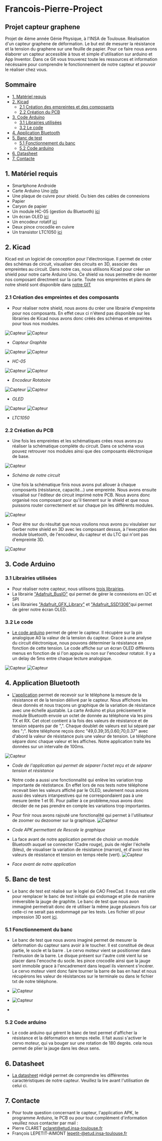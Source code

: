 # Francois-Pierre-Project
## Projet capteur graphene
Projet de 4ème année Génie Physique, à l'INSA de Toulouse. Réalisation d'un capteur graphene de déformation. Le but est de mesurer la résistance et la tension du graphene sur une feuille de papier. Pour ce faire nous avons élaborer un capteur accessible à tous et simple d'utilisation sur arduino et App Inventor. Dans ce Git vous trouverez toute les ressources et information nécéssaire pour comprendre le fonctionnement de notre capteur et pouvoir le réaliser chez vous.

## Sommaire

  - [1. Matériel requis](#1-Matériel-requis)
  - [2. Kicad](#2-Kicad)
      - [2.1 Création des empreintes et des composants](#21-Création-des-empreintes-et-des-composants)
      - [2.2 Création du PCB](#22-Création-du-PCB)
  - [3. Code Arduino](#3-code-arduino)
      - [3.1 Librairies utilisées](#31-Librairies-utilisées)
      - [3.2 Le code](#32-Le-code)
  - [4. Application Bluetooth](#4-application-Bluetooth)
  - [5. Banc de test](#5-Banc-de-test)
      - [5.1 Fonctionnement du banc](#51-Fonctionnement-du-banc)
      - [5.2 Code arduino](#52-Code-arduino)
  - [6. Datasheet](#6-datasheet)
  - [7. Contacte](#6-Contacte)

## 1. Matériel requis  

- Smartphone Androide 
- Carte Arduino Uno [info](https://www.arduino-france.com/review/arduino-uno/)
- Une plaque de cuivre pour shield. Ou bien des cables de connexions
- Papier
- Caryon de papier
- Un module HC-05 (gestion du Bluetooth) [ici](https://fr.aliexpress.com/item/32496218488.html?src=google&albch=shopping&acnt=248-630-5778&isdl=y&slnk=&plac=&mtctp=&albbt=Google_7_shopping&aff_platform=google&aff_short_key=UneMJZVf&&albagn=888888&isSmbAutoCall=false&needSmbHouyi=false&albcp=11565796786&albag=115683794594&trgt=800756788306&crea=fr32496218488&netw=u&device=c&albpg=800756788306&albpd=fr32496218488&gclid=CjwKCAjwr_uCBhAFEiwAX8YJgRBUgtCF6S3dou6QC6xu91THwD-LvObxEluNS2bU644OLQE_p05mxxoCGZEQAvD_BwE&gclsrc=aw.ds)
- Un écran OLED [ici](https://www.google.com/aclk?sa=l&ai=DChcSEwjiwND8ltHvAhVc6u0KHTwOD0wYABAGGgJkZw&sig=AOD64_0E9f4FFmKPCGubT07_igBVagq6Cw&ctype=5&q=&ved=2ahUKEwi72sj8ltHvAhUSmRQKHRkPB9IQ9aACegQIARBK&adurl=)
- Un encodeur rotatif [ici](https://www.google.com/aclk?sa=l&ai=DChcSEwi_u8-dl9HvAhXC7e0KHZQrC94YABAEGgJkZw&sig=AOD64_0jWmans1feAKcjE1r1Iod4QknEqw&ctype=5&q=&ved=2ahUKEwi5kcadl9HvAhWl8uAKHZ9SAuUQ9aACegQIARBg&adurl=)
- Deux pince crocodile en cuivre
- Un transistor LTC1050 [ici](https://www.reichelt.com/fr/fr/amplificateurs-op-rationnels-unique-2-5-mhz-dil-8-ltc-1050-cn8-p10921.html) 


## 2. Kicad 

Kicad est un logiciel de conception pour l'électronique. Il permet de créer des schémas de circuit, visualiser des circuits en 3D, associer des empreintes au circuit. Dans notre cas, nous utilisons Kicad pour créer un shield pour notre carte Arduino Uno. Ce shield va nous permettre de monter nos composant directment sur la carte. Toute nos empreintes et plans de notre shield sont disponible dans [notre GIT](https://github.com/MOSH-Insa-Toulouse/Francois-Pierre-Project/tree/main/Shield)  

### 2.1 Création des empreintes et des composants

- Pour réaliser notre shield, nous avons du créer une librairie d'empreinte pour nos composants. En effet ceux ci n'étend pas disponible sur les librairies de Kicad nous avons donc créés des schémas et empreintes pour tous nos modules.

![Capteur](Images/Schematic_Capteur.PNG)
![Capteur](Images/Empreinte_Capteur.PNG)
- *Capteur Graphite*

![Capteur](Images/Schematic_HC-05.PNG)
![Capteur](Images/Empreinte_HC-05.PNG)
- *HC-05*

![Capteur](Images/Schematic_KY-040.PNG)
![Capteur](Images/Empreinte_KY-040.PNG)
- *Encodeur Rotatoire*

![Capteur](Images/Schematic_OLED.PNG)
![Capteur](Images/Empreinte_OLED.PNG)
- *OLED*

![Capteur](Images/Schematic_LTC1050.PNG)
![Capteur](Images/Empreinte_LTC1050.PNG)
- *LTC1050*

### 2.2 Création du PCB

- Une fois les empreintes et les schématiques crées nous avons pu réaliser la schématique complète du circuit. Dans ce schéma vous pouvez retrouver nos modules ainsi que des composants éléctronique de base.

![Capteur](Images/Shield-Schematic.png)
- *Schéma de notre circuit*

- Une fois la schématique finis nous avons put allouer à chaque composants (résistance, capacité...) une empreinte. Nous avons ensuite visualisé sur l'éditeur de circuit imprimé notre PCB. Nous avons donc organisé nos composant pour qu'il tiennent sur le shield et que nous puissons router correctement et sur chaque pin les différents modules.

![Capteur](Images/PCB_routage_Shield.PNG)

- Pour être sur du résultat que nous voulions nous avons pu visulaiser sur Gerber notre shield en 3D avec les composant dessus, à l'execption des module bluetooth, de l'encodeur, du capteur et du LTC qui n'ont pas d'empreinte 3D.

![Capteur](Images/Shield_3D.jpg)

## 3. Code Arduino

### 3.1 Librairies utilisées

- Pour réaliser notre capteur, nous utilisons [trois librairies](https://github.com/MOSH-Insa-Toulouse/Francois-Pierre-Project/tree/main/Libairies%20Arduino). 
- La librairie ["Adafruit_BusIO"](https://github.com/MOSH-Insa-Toulouse/Francois-Pierre-Project/tree/main/Libairies%20Arduino/Adafruit_BusIO) qui permet de gérer le connexions en I2C et SPI
- Les librairies ["Adafruit_GFX_Library"](https://github.com/MOSH-Insa-Toulouse/Francois-Pierre-Project/tree/main/Libairies%20Arduino/Adafruit_GFX_Library) et ["Adafruit_SSD1306"](https://github.com/MOSH-Insa-Toulouse/Francois-Pierre-Project/tree/main/Libairies%20Arduino/Adafruit_SSD1306)qui permet de gérer notre écran OLED.

### 3.2 Le code

- [Le code arduino](https://github.com/MOSH-Insa-Toulouse/Francois-Pierre-Project/tree/main/Capteur_Graphene) permet de gérer le capteur. Il récupère sur la pin analogique A0 la valeur de la tension du capteur. Grace à une analyse du circuit éléctronique, nous pouvons déterminer la résistance en fonction de cette tension. Le code affiche sur un écran OLED différents menus en fonction de si l'on appuie ou non sur l'encodeur rotatoir. Il y a un delay de 5ms entre chaque lecture analogique.

![Capteur](Images/Affiche_Resistance.jpg)
![Capteur](Images/Affiche_Tension.jpg)


## 4. Application Bluetooth

- [L'application](https://github.com/MOSH-Insa-Toulouse/Francois-Pierre-Project/blob/main/TP5.apk) permet de recevoir sur le téléphone la mesure de la résistance et de la tension délivré par le capteur. Nous affichons les deux donnés et nous traçons un graphique de la variation de résistance avec une échelle ajustable. La carte Arduino et plus précisement le module Bluetooth envoie un octet de donnée au téléphone via les pins TX et RX. Cet otcet contient à la fois des valeurs de résistance et de tension séparés par de ",". Chaque doublet de valeurs est lui séparé par des ";". Notre téléphone reçois donc "49,0.39;35,0.60;70,0.37" avec d'abord la valeur de résistance puis une valeur de tension. Le téléphone sépare donc chaque valeur et les affiches. Notre application traite les données sur un intervalle de 100ms. 

![Capteur](Images/Code_APK_separateur.PNG)
- *Code de l'application qui permet de séparer l'octet reçu et de séparer tension et résistance*

- Notre code a aussi une fonctionnalité qui enlève les variation trop importante de réstistance. En effet lors de nos tests notre téléphone recevait bien les valeurs affiché par le OLED, seulement nous avions aussi des valeurs intanpestives qui ne correspondaient pas à une mesure (entre 1 et 9). Pour pallier à ce problème,nous avons donc décider de ne pas prendre en compte les variations trop importantes.

- Pour finir nous avons rajouté une fonctionalité qui permet à l'utilisateur de zoomer ou dezoomer sur la graphique.
![Capteur](Images/Rescale.PNG)
- *Code APK permettant de Rescale le graphique*

- La face avant de notre application permet de choisir un module Bluetooth auquel se connecter (Cadre rouge), puis de régler l'échelle (bleu), de visualiser la variation de résistance (marron), et d'avoir les valeurs de résistance et tension en temps réelle (vert).
![Capteur](Images/Appli.jpg)
- *Face avant de notre application*

## 5. Banc de test

- Le banc de test est réalisé sur le logiel de CAO FreeCad. Il nous est utile pour remplacer le banc de test initiale qui endomage et plie de manière irréversible la jauge de graphite. Le banc de test que nous avon immaginé permetrait donc de ré utiliser la même jauge plusieurs fois car celle-ci ne serait pas endommagé par les tests. Les fichier stl pour impression 3D sont [ici](https://github.com/MOSH-Insa-Toulouse/Francois-Pierre-Project/tree/main/Banc%20de%20test).

### 5.1 Fonctionnement du banc

- Le banc de test que nous avons imaginé permet de mesurer la déformation du capteur sans avoir à le toucher. Il est constitué de deux partie, le socle et la barre . Le cervo moteur vient se positionner dans l'extrusion de la barre. Le disque présent sur l'autre coté vient lui se placer dans l'encoche du socle. les pince crocodile ainsi que la jauge sont immobile grace à l'encadrement dans lequel ils viennent s'incérer. Le cervo moteur vient donc faire tourner la barre de bas en haut et nous récupérons les valeur de résistances sur le terminale ou dans le fichier txt de notre téléphone.

- ![Capteur](Images/socle..png)
- ![Capteur](Images/Barre.png)
- 
### 5.2 Code arduino

- Le code arduino qui gérent le banc de test permet d'afficher la résistance et la déformation en temps réelle. Il fait aussi s'activer le cervo moteur, qui va bouger sur une rotation de 180 degrès. cela nous permet de plier la jauge dans les deux sens.

## 6. Datasheet

- [La datasheet](https://github.com/MOSH-Insa-Toulouse/Francois-Pierre-Project/blob/main/Datasheet.pdf) rédigé permet de comprendre les différentes caractéristiques de notre capteur. Veuillez la lire avant l'utilisation de celui ci. 

## 7. Contacte

- Pour toute question concernant le capteur, l'application APK, le programme Arduino, le PCB ou pour tout complément d'information veuillez nous contacter par mail :
- Pierre CLARET pclaret@etud.insa-toulouse.fr
- François LEPETIT-AIMONT lepetit-@etud.insa-toulouse.fr
